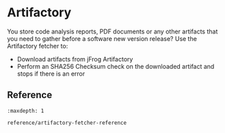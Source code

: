 <!--
SPDX-FileCopyrightText: 2024 grow platform GmbH

SPDX-License-Identifier: MIT
-->

# Artifactory

You store code analysis reports, PDF documents or any other artifacts that you need to gather before a software new version release?
Use the Artifactory fetcher to:

* Download artifacts from jFrog Artifactory
* Perform an SHA256 Checksum check on the downloaded artifact and stops if there is an error

## Reference

```{toctree}
:maxdepth: 1

reference/artifactory-fetcher-reference
```
